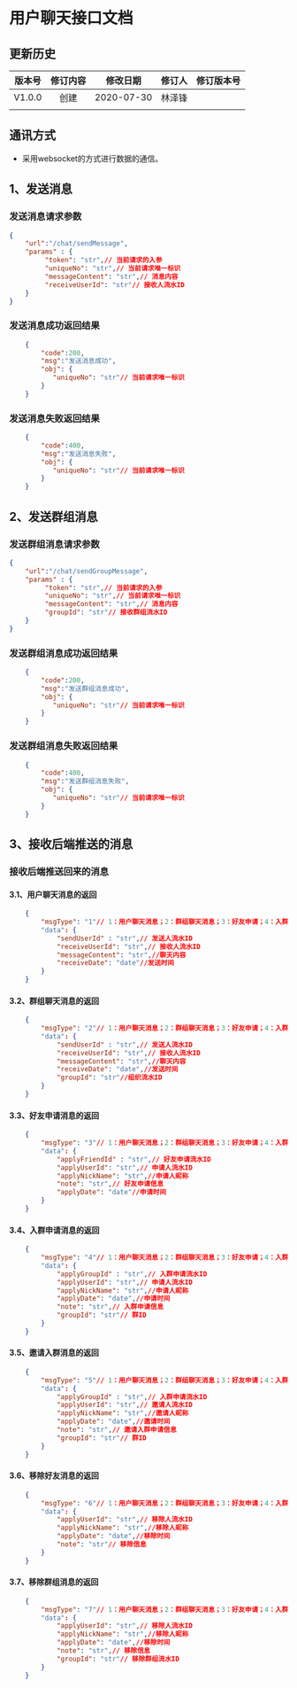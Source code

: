 # 用户聊天接口文档

## 更新历史

| 版本号 | 修订内容 |  修改日期  | 修订人 | 修订版本号 |
| :----: | :------: | :--------: | :----: | :--------: |
| V1.0.0 |   创建   | 2020-07-30 | 林泽锋 |            |
|        |          |            |        |            |

## 通讯方式
- 采用websocket的方式进行数据的通信。

## 1、发送消息

### 发送消息请求参数

```json
{
    "url":"/chat/sendMessage",
    "params" : {
         "token": "str",// 当前请求的入参
         "uniqueNo": "str",// 当前请求唯一标识
         "messageContent": "str",// 消息内容
         "receiveUserId": "str"// 接收人流水ID
    }
}
```

### 发送消息成功返回结果

```json
    {
        "code":200,
        "msg":"发送消息成功",
        "obj": {
           "uniqueNo": "str"// 当前请求唯一标识
        }
    }
```

### 发送消息失败返回结果

```json
    {
        "code":400,
        "msg":"发送消息失败",
        "obj": {
           "uniqueNo": "str"// 当前请求唯一标识
        }
    }
```

## 2、发送群组消息

### 发送群组消息请求参数

```json
{
    "url":"/chat/sendGroupMessage",
    "params" : {
         "token": "str",// 当前请求的入参
         "uniqueNo": "str",// 当前请求唯一标识
         "messageContent": "str",// 消息内容
         "groupId": "str"// 接收群组流水ID
    }
}
```

### 发送群组消息成功返回结果

```json
    {
        "code":200,
        "msg":"发送群组消息成功",
        "obj": {
           "uniqueNo": "str"// 当前请求唯一标识
        }
    }
```

### 发送群组消息失败返回结果

```json
    {
        "code":400,
        "msg":"发送群组消息失败",
        "obj": {
           "uniqueNo": "str"// 当前请求唯一标识
        }
    }
```

## 3、接收后端推送的消息

### 接收后端推送回来的消息

#### 3.1、用户聊天消息的返回
```json
    {
        "msgType": "1"// 1：用户聊天消息；2：群组聊天消息；3：好友申请；4：入群申请；5：邀请入群；6：移除好友；7：移除群组
        "data": {
            "sendUserId" : "str",// 发送人流水ID
            "receiveUserId": "str",// 接收人流水ID
            "messageContent": "str",//聊天内容
            "receiveDate": "date"//发送时间
        }
    }
```
#### 3.2、群组聊天消息的返回
```json
    {
        "msgType": "2"// 1：用户聊天消息；2：群组聊天消息；3：好友申请；4：入群申请；5：邀请入群；6：移除好友；7：移除群组
        "data": {
            "sendUserId" : "str",// 发送人流水ID
            "receiveUserId": "str",// 接收人流水ID
            "messageContent": "str",//聊天内容
            "receiveDate": "date",//发送时间
            "groupId": "str"//组织流水ID
        }
    }
```

#### 3.3、好友申请消息的返回
```json
    {
        "msgType": "3"// 1：用户聊天消息；2：群组聊天消息；3：好友申请；4：入群申请；5：邀请入群；6：移除好友；7：移除群组
        "data": {
            "applyFriendId" : "str",// 好友申请流水ID
            "applyUserId": "str",// 申请人流水ID
            "applyNickName": "str",//申请人昵称
            "note": "str",// 好友申请信息
            "applyDate": "date"//申请时间
        }
    }
```

#### 3.4、入群申请消息的返回
```json
    {
        "msgType": "4"// 1：用户聊天消息；2：群组聊天消息；3：好友申请；4：入群申请；5：邀请入群；6：移除好友；7：移除群组
        "data": {
            "applyGroupId" : "str",// 入群申请流水ID
            "applyUserId": "str",// 申请人流水ID
            "applyNickName": "str",//申请人昵称
            "applyDate": "date",//申请时间
            "note": "str",// 入群申请信息
            "groupId": "str"// 群ID
        }
    }
```

#### 3.5、邀请入群消息的返回
```json
    {
        "msgType": "5"// 1：用户聊天消息；2：群组聊天消息；3：好友申请；4：入群申请；5：邀请入群；6：移除好友；7：移除群组
        "data": {
            "applyGroupId" : "str",// 入群申请流水ID
            "applyUserId": "str",// 邀请人流水ID
            "applyNickName": "str",//邀请人昵称
            "applyDate": "date",//邀请时间
            "note": "str",// 邀请入群申请信息
            "groupId": "str"// 群ID
        }
    }
```

#### 3.6、移除好友消息的返回
```json
    {
        "msgType": "6"// 1：用户聊天消息；2：群组聊天消息；3：好友申请；4：入群申请；5：邀请入群；6：移除好友；7：移除群组
        "data": {
            "applyUserId": "str",// 移除人流水ID
            "applyNickName": "str",//移除人昵称
            "applyDate": "date",//移除时间
            "note": "str"// 移除信息
        }
    }
```

#### 3.7、移除群组消息的返回
```json
    {
        "msgType": "7"// 1：用户聊天消息；2：群组聊天消息；3：好友申请；4：入群申请；5：邀请入群；6：移除好友；7：移除群组
        "data": {
            "applyUserId": "str",// 移除人流水ID
            "applyNickName": "str",//移除人昵称
            "applyDate": "date",//移除时间
            "note": "str",// 移除信息
            "groupId": "str"// 移除群组流水ID
        }
    }
```

